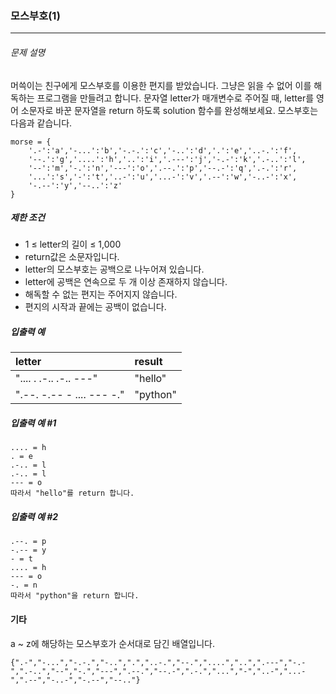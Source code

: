 ### 모스부호(1)
***

###### 문제 설명
머쓱이는 친구에게 모스부호를 이용한 편지를 받았습니다. 그냥은 읽을 수 없어 이를 해독하는 프로그램을 만들려고 합니다. 문자열 letter가 매개변수로 주어질 때, letter를 영어 소문자로 바꾼 문자열을 return 하도록 solution 함수를 완성해보세요.
모스부호는 다음과 같습니다.
```
morse = { 
    '.-':'a','-...':'b','-.-.':'c','-..':'d','.':'e','..-.':'f',
    '--.':'g','....':'h','..':'i','.---':'j','-.-':'k','.-..':'l',
    '--':'m','-.':'n','---':'o','.--.':'p','--.-':'q','.-.':'r',
    '...':'s','-':'t','..-':'u','...-':'v','.--':'w','-..-':'x',
    '-.--':'y','--..':'z'
}
```

##### 제한 조건

- 1 ≤ letter의 길이 ≤ 1,000
- return값은 소문자입니다.
- letter의 모스부호는 공백으로 나누어져 있습니다.
- letter에 공백은 연속으로 두 개 이상 존재하지 않습니다.
- 해독할 수 없는 편지는 주어지지 않습니다.
- 편지의 시작과 끝에는 공백이 없습니다.

##### 입출력 예

| letter |result |
| :--- | :--- |
|".... . .-.. .-.. ---"	|"hello"|
|".--. -.-- - .... --- -."|	"python"|

##### 입출력 예 #1
```
.... = h
. = e
.-.. = l
.-.. = l
--- = o
따라서 "hello"를 return 합니다.
```
##### 입출력 예 #2
```
.--. = p
-.-- = y
- = t
.... = h
--- = o
-. = n
따라서 "python"을 return 합니다.
```

#### 기타 
a ~ z에 해당하는 모스부호가 순서대로 담긴 배열입니다.
```
{".-","-...","-.-.","-..",".","..-.","--.","....","..",".---","-.-",".-..","--","-.","---",".--.","--.-",".-.","...","-","..-","...-",".--","-..-","-.--","--.."}
```
